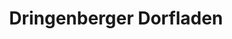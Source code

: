 ---
title: "Dringenberger Dorfladen"
url: /bad-driburg/dringenberger-dorfladen/
shop: Lebensmittel
---